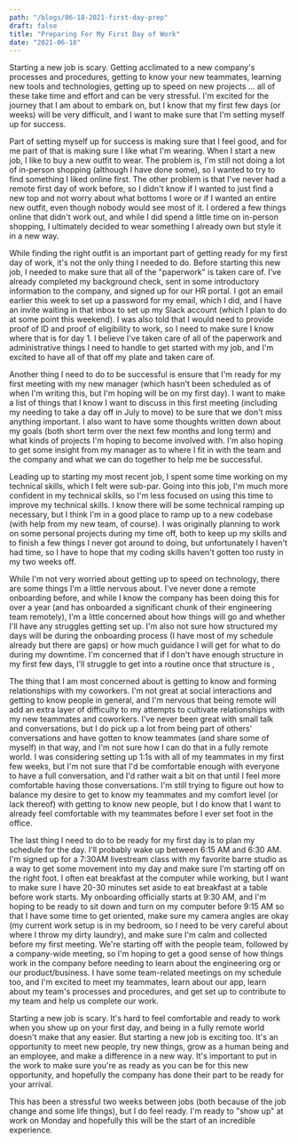 ```yaml
---
path: "/blogs/06-18-2021-first-day-prep"
draft: false
title: "Preparing For My First Day of Work"
date: "2021-06-18"
---
```


Starting a new job is scary. Getting acclimated to a new company's processes and procedures, getting to know your new teammates, learning new tools and technologies, getting up to speed on new projects ... all of these take time and effort and can be very stressful. I'm excited for the journey that I am about to embark on, but I know that my first few days (or weeks) will be very difficult, and I want to make sure that I'm setting myself up for success.

Part of setting myself up for success is making sure that I feel good, and for me part of that is making sure I like what I'm wearing. When I start a new job, I like to buy a new outfit to wear. The problem is, I'm still not doing a lot of in-person shopping (although I have done some), so I wanted to try to find something I liked online first. The other problem is that I've never had a remote first day of work before, so I didn't know if I wanted to just find a new top and not worry about what bottoms I wore or if I wanted an entire new outfit, even though nobody would see most of it. I ordered a few things online that didn't work out, and while I did spend a little time on in-person shopping, I ultimately decided to wear something I already own but style it in a new way.

While finding the right outfit is an important part of getting ready for my first day of work, it's not the only thing I needed to do. Before starting this new job, I needed to make sure that all of the "paperwork" is taken care of. I've already completed my background check, sent in some introductory information to the company, and signed up for our HR portal. I got an email earlier this week to set up a password for my email, which I did, and I have an invite waiting in that inbox to set up my Slack account (which I plan to do at some point this weekend). I was also told that I would need to provide proof of ID and proof of eligibility to work, so I need to make sure I know where that is for day 1. I believe I've taken care of all of the paperwork and administrative things I need to handle to get started with my job, and I'm excited to have all of that off my plate and taken care of.

Another thing I need to do to be successful is ensure that I'm ready for my first meeting with my new manager (which hasn't been scheduled as of when I'm writing this, but I'm hoping will be on my first day). I want to make a list of things that I know I want to discuss in this first meeting (including my needing to take a day off in July to move) to be sure that we don't miss anything important. I also want to have some thoughts written down about my goals (both short term over the next few months and long term) and what kinds of projects I'm hoping to become involved with. I'm also hoping to get some insight from my manager as to where I fit in with the team and the company and what we can do together to help me be successful.

Leading up to starting my most recent job, I spent some time working on my technical skills, which I felt were sub-par. Going into this job, I'm much more confident in my technical skills, so I'm less focused on using this time to improve my technical skills. I know there will be some technical ramping up necessary, but I think I'm in a good place to ramp up to a new codebase (with help from my new team, of course). I was originally planning to work on some personal projects during my time off, both to keep up my skills and to finish a few things I never got around to doing, but unfortunately I haven't had time, so I have to hope that my coding skills haven't gotten too rusty in my two weeks off.

While I'm not very worried about getting up to speed on technology, there are some things I'm a little nervous about. I've never done a remote onboarding before, and while I know the company has been doing this for over a year (and has onboarded a significant chunk of their engineering team remotely), I'm a little concerned about how things will go and whether I'll have any struggles getting set up. I'm also not sure how structured my days will be during the onboarding process (I have most of my schedule already but there are gaps) or how much guidance I will get for what to do during my downtime. I'm concerned that if I don't have enough structure in my first few days, I'll struggle to get into a routine once that structure is ,

The thing that I am most concerned about is getting to know and forming relationships with my coworkers. I'm not great at social interactions and getting to know people in general, and I'm nervous that being remote will add an extra layer of difficulty to my attempts to cultivate relationships with my new teammates and coworkers. I've never been great with small talk and conversations, but I do pick up a lot from being part of others' conversations and have gotten to know teammates (and share some of myself) in that way, and I'm not sure how I can do that in a fully remote world. I was considering setting up 1:1s with all of my teammates in my first few weeks, but I'm not sure that I'd be comfortable enough with everyone to have a full conversation, and I'd rather wait a bit on that until I feel more comfortable having those conversations. I'm still trying to figure out how to balance my desire to get to know my teammates and my comfort level (or lack thereof) with getting to know new people, but I do know that I want to already feel comfortable with my teammates before I ever set foot in the office.

The last thing I need to do to be ready for my first day is to plan my schedule for the day. I'll probably wake up between 6:15 AM and 6:30 AM. I'm signed up for a 7:30AM livestream class with my favorite barre studio as a way to get some movement into my day and make sure I'm starting off on the right foot. I often eat breakfast at the computer while working, but I want to make sure I have 20-30 minutes set aside to eat breakfast at a table before work starts. My onboarding officially starts at 9:30 AM, and I'm hoping to be ready to sit down and turn on my computer before 9:15 AM so that I have some time to get oriented, make sure my camera angles are okay (my current work setup is in my bedroom, so I need to be very careful about where I throw my dirty laundry), and make sure I'm calm and collected before my first meeting. We're starting off with the people team, followed by a company-wide meeting, so I'm hoping to get a good sense of how things work in the company before needing to learn about the engineering org or our product/business. I have some team-related meetings on my schedule too, and I'm excited to meet my teammates, learn about our app, learn about my team's processes and procedures, and get set up to contribute to my team and help us complete our work.

Starting a new job is scary. It's hard to feel comfortable and ready to work when you show up on your first day, and being in a fully remote world doesn't make that any easier. But starting a new job is exciting too. It's an opportunity to meet new people, try new things, grow as a human being and an employee, and make a difference in a new way. It's important to put in the work to make sure you're as ready as you can be for this new opportunity, and hopefully the company has done their part to be ready for your arrival.

This has been a stressful two weeks between jobs (both because of the job change and some life things), but I do feel ready. I'm ready to "show up" at work on Monday and hopefully this will be the start of an incredible experience.
